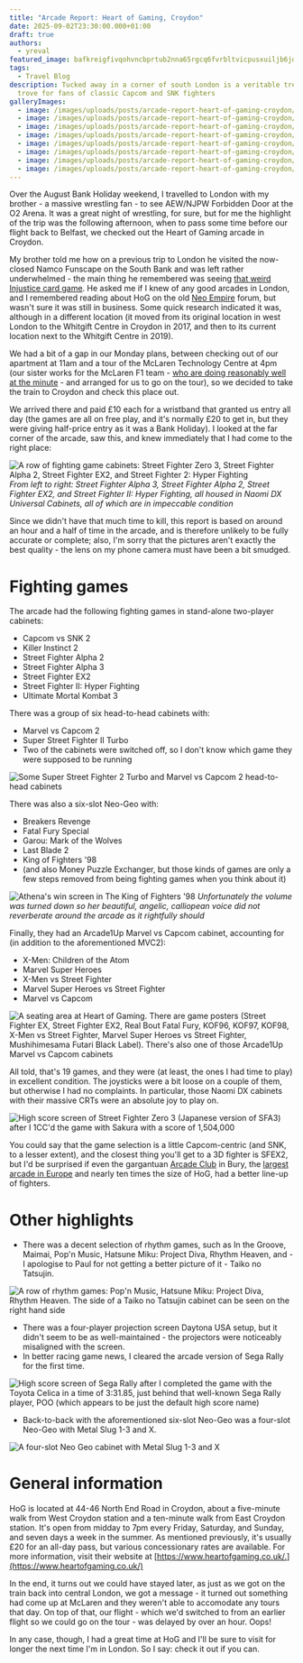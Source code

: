 ```yaml
---
title: "Arcade Report: Heart of Gaming, Croydon"
date: 2025-09-02T23:30:00.000+01:00
draft: true
authors:
  - yreval
featured_image: bafkreigfivqohvncbprtub2nna65rgcq6fvrbltvicpusxuiljb6jqwuum.jpg
tags:
  - Travel Blog
description: Tucked away in a corner of south London is a veritable treasure
  trove for fans of classic Capcom and SNK fighters
galleryImages:
  - image: /images/uploads/posts/arcade-report-heart-of-gaming-croydon/bafkreign6umhqeq2ylmxkl4eqazq6wixa22srl3g5c7c2pdrbjhi7paclm.jpg
  - image: /images/uploads/posts/arcade-report-heart-of-gaming-croydon/bafkreiawmnx742amrsynk4quudiqo7bqvmlx7dppvwurc35edzpay5u4li.jpg
  - image: /images/uploads/posts/arcade-report-heart-of-gaming-croydon/bafkreicrcukkqr7mora4sf7e3lse3p4puu6hma2r7453sbf2by7h5oxwtq.jpg
  - image: /images/uploads/posts/arcade-report-heart-of-gaming-croydon/bafkreihpow7m33jrm7eezpgvoro42gkkje7n2rnv2yzvslldreeeaqp3pa.jpg
  - image: /images/uploads/posts/arcade-report-heart-of-gaming-croydon/bafkreiam3d5oajlbtmstgmc7eoxwkyqxl2mcyserilaavjlddtwf7aohiu.jpg
  - image: /images/uploads/posts/arcade-report-heart-of-gaming-croydon/bafkreic2i6mwfxuzdtomhxx6pdq6s5b6ylttfpd37b6hkkagaml4npaega.jpg
  - image: /images/uploads/posts/arcade-report-heart-of-gaming-croydon/bafkreieksrkmhqggoiuqzsm5jbg5psgu5j5eccqprnfhjbuobwmv5qpj3q.jpg
  - image: /images/uploads/posts/arcade-report-heart-of-gaming-croydon/bafkreidhdpyiimmc2tggswsp7ux2v5umgskgne7unm5zh6bftff7bas2je.jpg
---
```

Over the August Bank Holiday weekend, I travelled to London with my brother - a massive wrestling fan - to see AEW/NJPW Forbidden Door at the O2 Arena. It was a great night of wrestling, for sure, but for me the highlight of the trip was the following afternoon, when to pass some time before our flight back to Belfast, we checked out the Heart of Gaming arcade in Croydon.

My brother told me how on a previous trip to London he visited the now-closed Namco Funscape on the South Bank and was left rather underwhelmed - the main thing he remembered was seeing [that weird Injustice card game](https://rawthrills.com/games/injustice-2/). He asked me if I knew of any good arcades in London, and I remembered reading about HoG on the old [Neo Empire](https://web.archive.org/web/20121105143948/http://www.neoempire.com/) forum, but wasn't sure it was still in business. Some quick research indicated it was, although in a different location (it moved from its original location in west London to the Whitgift Centre in Croydon in 2017, and then to its current location next to the Whitgift Centre in 2019).

We had a bit of a gap in our Monday plans, between checking out of our apartment at 11am and a tour of the McLaren Technology Centre at 4pm (our sister works for the McLaren F1 team - [who are doing reasonably well at the minute](https://www.formula1.com/en/results/2025/team) - and arranged for us to go on the tour), so we decided to take the train to Croydon and check this place out.

We arrived there and paid £10 each for a wristband that granted us entry all day (the games are all on free play, and it's normally £20 to get in, but they were giving half-price entry as it was a Bank Holiday). I looked at the far corner of the arcade, saw this, and knew immediately that I had come to the right place:

![A row of fighting game cabinets: Street Fighter Zero 3, Street Fighter Alpha 2, Street Fighter EX2, and Street Fighter 2: Hyper Fighting](/images/uploads/posts/arcade-report-heart-of-gaming-croydon/bafkreign6umhqeq2ylmxkl4eqazq6wixa22srl3g5c7c2pdrbjhi7paclm.jpg)
*From left to right: Street Fighter Alpha 3, Street Fighter Alpha 2, Street Fighter EX2, and Street Fighter II: Hyper Fighting, all housed in Naomi DX Universal Cabinets, all of which are in impeccable condition*

Since we didn't have that much time to kill, this report is based on around an hour and a half of time in the arcade, and is therefore unlikely to be fully accurate or complete; also, I'm sorry that the pictures aren't exactly the best quality - the lens on my phone camera must have been a bit smudged.

# Fighting games

The arcade had the following fighting games in stand-alone two-player cabinets:

* Capcom vs SNK 2
* Killer Instinct 2
* Street Fighter Alpha 2
* Street Fighter Alpha 3
* Street Fighter EX2
* Street Fighter II: Hyper Fighting
* Ultimate Mortal Kombat 3

There was a group of six head-to-head cabinets with:

* Marvel vs Capcom 2
* Super Street Fighter II Turbo
* Two of the cabinets were switched off, so I don't know which game they were supposed to be running

![Some Super Street Fighter 2 Turbo and Marvel vs Capcom 2 head-to-head cabinets](/images/uploads/posts/arcade-report-heart-of-gaming-croydon/bafkreihpow7m33jrm7eezpgvoro42gkkje7n2rnv2yzvslldreeeaqp3pa.jpg)

There was also a six-slot Neo-Geo with:

* Breakers Revenge
* Fatal Fury Special
* Garou: Mark of the Wolves
* Last Blade 2
* King of Fighters '98
* (and also Money Puzzle Exchanger, but those kinds of games are only a few steps removed from being fighting games when you think about it)

![Athena's win screen in The King of Fighters '98](/images/uploads/posts/arcade-report-heart-of-gaming-croydon/bafkreiam3d5oajlbtmstgmc7eoxwkyqxl2mcyserilaavjlddtwf7aohiu.jpg)
*Unfortunately the volume was turned down so her beautiful, angelic, calliopean voice did not reverberate around the arcade as it rightfully should*

Finally, they had an Arcade1Up Marvel vs Capcom cabinet, accounting for (in addition to the aforementioned MVC2):

* X-Men: Children of the Atom
* Marvel Super Heroes
* X-Men vs Street Fighter
* Marvel Super Heroes vs Street Fighter
* Marvel vs Capcom

![A seating area at Heart of Gaming. There are game posters (Street Fighter EX, Street Fighter EX2, Real Bout Fatal Fury, KOF96, KOF97, KOF98, X-Men vs Street Fighter, Marvel Super Heroes vs Street Fighter, Mushihimesama Futari Black Label). There's also one of those Arcade1Up Marvel vs Capcom cabinets](/images/uploads/posts/arcade-report-heart-of-gaming-croydon/bafkreic2i6mwfxuzdtomhxx6pdq6s5b6ylttfpd37b6hkkagaml4npaega.jpg)

All told, that's 19 games, and they were (at least, the ones I had time to play) in excellent condition. The joysticks were a bit loose on a couple of them, but otherwise I had no complaints. In particular, those Naomi DX cabinets with their massive CRTs were an absolute joy to play on.

![High score screen of Street Fighter Zero 3 (Japanese version of SFA3) after I 1CC'd the game with Sakura with a score of 1,504,000](/images/uploads/posts/arcade-report-heart-of-gaming-croydon/bafkreidhdpyiimmc2tggswsp7ux2v5umgskgne7unm5zh6bftff7bas2je.jpg)

You could say that the game selection is a little Capcom-centric (and SNK, to a lesser extent), and the closest thing you'll get to a 3D fighter is SFEX2, but I'd be surprised if even the gargantuan [Arcade Club](https://www.arcadeclub.co.uk/) in Bury, the [largest arcade in Europe](https://youtu.be/vhAzFz1lNEY) and nearly ten times the size of HoG, had a better line-up of fighters.

# Other highlights

* There was a decent selection of rhythm games, such as In the Groove, Maimai, Pop'n Music, Hatsune Miku: Project Diva, Rhythm Heaven, and - I apologise to Paul for not getting a better picture of it - Taiko no Tatsujin.

![A row of rhythm games: Pop'n Music, Hatsune Miku: Project Diva, Rhythm Heaven. The side of a Taiko no Tatsujin cabinet can be seen on the right hand side](/images/uploads/posts/arcade-report-heart-of-gaming-croydon/bafkreiawmnx742amrsynk4quudiqo7bqvmlx7dppvwurc35edzpay5u4li.jpg)

* There was a four-player projection screen Daytona USA setup, but it didn't seem to be as well-maintained - the projectors were noticeably misaligned with the screen.
* In better racing game news, I cleared the arcade version of Sega Rally for the first time.

![High score screen of Sega Rally after I completed the game with the Toyota Celica in a time of 3:31.85, just behind that well-known Sega Rally player, POO (which appears to be just the default high score name)](/images/uploads/posts/arcade-report-heart-of-gaming-croydon/bafkreicrcukkqr7mora4sf7e3lse3p4puu6hma2r7453sbf2by7h5oxwtq.jpg)

* Back-to-back with the aforementioned six-slot Neo-Geo was a four-slot Neo-Geo with Metal Slug 1-3 and X.

![A four-slot Neo Geo cabinet with Metal Slug 1-3 and X](/images/uploads/posts/arcade-report-heart-of-gaming-croydon/bafkreieksrkmhqggoiuqzsm5jbg5psgu5j5eccqprnfhjbuobwmv5qpj3q.jpg0)

# General information

HoG is located at 44-46 North End Road in Croydon, about a five-minute walk from West Croydon station and a ten-minute walk from East Croydon station. It's open from midday to 7pm every Friday, Saturday, and Sunday, and seven days a week in the summer. As mentioned previously, it's usually £20 for an all-day pass, but various concessionary rates are available. For more information, visit their website at [https://www.heartofgaming.co.uk/.](https://www.heartofgaming.co.uk/)

In the end, it turns out we could have stayed later, as just as we got on the train back into central London, we got a message - it turned out something had come up at McLaren and they weren't able to accomodate any tours that day. On top of that, our flight - which we'd switched to from an earlier flight so we could go on the tour - was delayed by over an hour. Oops!

In any case, though, I had a great time at HoG and I'll be sure to visit for longer the next time I'm in London. So I say: check it out if you can.
